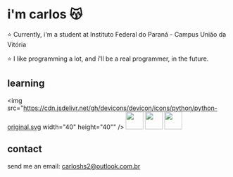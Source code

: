 # i'm carlos :kissing_cat:

:star: Currently, i'm a student at Instituto Federal do Paraná - Campus União da Vitória

:star: I like programming a lot, and i'll be a real programmer, in the future.

## learning
 <img src="https://cdn.jsdelivr.net/gh/devicons/devicon/icons/python/python-original.svg width="40" height="40"" /> <img src="https://cdn.jsdelivr.net/gh/devicons/devicon/icons/c/c-original.svg" width="40" height="40"/> <img src="https://cdn.jsdelivr.net/gh/devicons/devicon/icons/mysql/mysql-original.svg" width="40" height="40" /> <img src="https://cdn.jsdelivr.net/gh/devicons/devicon/icons/kotlin/kotlin-original.svg" width="40" height="40"/>
          
          
          

## contact

send me an email: carloshs2@outlook.com.br
